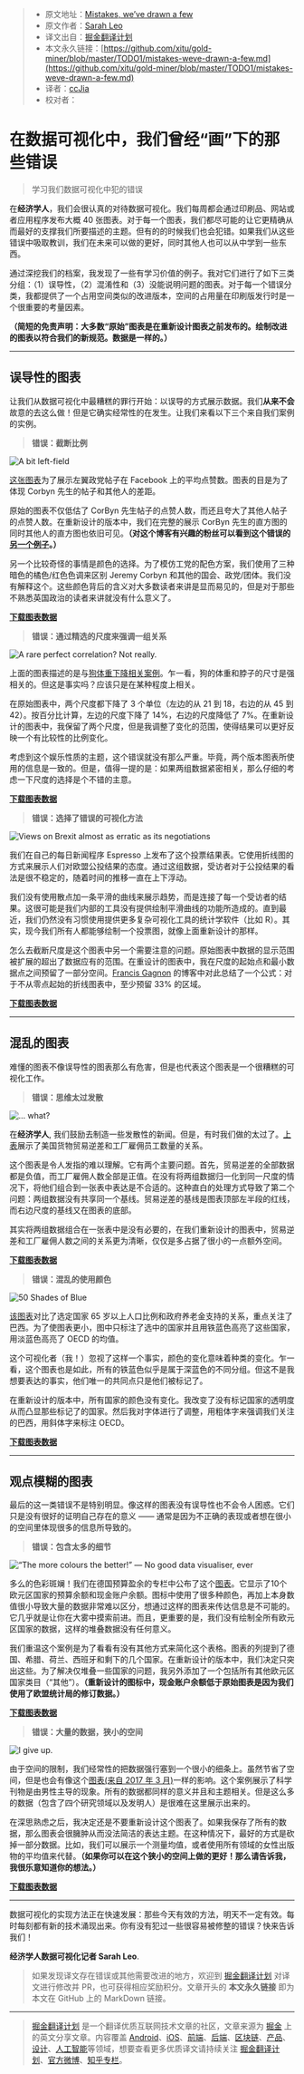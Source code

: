 > * 原文地址：[Mistakes, we’ve drawn a few](https://medium.economist.com/mistakes-weve-drawn-a-few-8cdd8a42d368)
> * 原文作者：[Sarah Leo](https://medium.com/@sarahleo_59097)
> * 译文出自：[掘金翻译计划](https://github.com/xitu/gold-miner)
> * 本文永久链接：[https://github.com/xitu/gold-miner/blob/master/TODO1/mistakes-weve-drawn-a-few.md](https://github.com/xitu/gold-miner/blob/master/TODO1/mistakes-weve-drawn-a-few.md)
> * 译者：[ccJia](https://github.com/ccJia)
> * 校对者：

# 在数据可视化中，我们曾经“画”下的那些错误

> 学习我们数据可视化中犯的错误

在**经济学人**，我们会很认真的对待数据可视化。我们每周都会通过印刷品、网站或者应用程序发布大概 40 张图表。对于每一个图表，我们都尽可能的让它更精确从而最好的支撑我们所要描述的主题。但有的的时候我们也会犯错。如果我们从这些错误中吸取教训，我们在未来可以做的更好，同时其他人也可以从中学到一些东西。

通过深挖我们的档案，我发现了一些有学习价值的例子。我对它们进行了如下三类分组：（1）误导性，（2）混淆性和（3）没能说明问题的图表。对于每一个错误分类，我都提供了一个占用空间类似的改进版本，空间的占用量在印刷版发行时是一个很重要的考量因素。

**（简短的免责声明：大多数“原始”图表是在重新设计图表之前发布的。绘制改进的图表以符合我们的新规范。数据是一样的。）**

***

## 误导性的图表

让我们从数据可视化中最糟糕的罪行开始：以误导的方式展示数据。我们**从来不会**故意的去这么做！但是它确实经常性的在发生。让我们来看以下三个来自我们案例的实例。
> **错误：截断比例**

![A bit left-field](https://cdn-images-1.medium.com/max/2560/1*9QE_yL3boSLqopJkSBfL5A.png)

[这张图表](https://www.economist.com/britain/2016/08/13/the-metamorphosis)为了展示左翼政党帖子在 Facebook 上的平均点赞数。图表的目是为了体现 Corbyn 先生的帖子和其他人的差距。

原始的图表不仅低估了 CorByn 先生帖子的点赞人数，而还且夸大了其他人帖子的点赞人数。在重新设计的版本中，我们在完整的展示 CorByn 先生的直方图的同时其他人的直方图也依旧可见。**（对这个博客有兴趣的粉丝可以看到这个错误的[另一个例子](https://medium.economist.com/the-challenges-of-charting-regional-inequality-a9376718348)。）**

另一个比较奇怪的事情是颜色的选择。为了模仿工党的配色方案，我们使用了三种暗色的橘色/红色色调来区别 Jeremy Corbyn 和其他的国会、政党/团体。我们没有解释这个。这些颜色背后的含义对大多数读者来讲是显而易见的，但是对于那些不熟悉英国政治的读者来讲就没有什么意义了。

[**下载图表数据**](http://infographics.economist.com/databank/Economist_corbyn.csv)

> **错误：通过精选的尺度来强调一组关系**

![**A rare perfect correlation? Not really.**](https://cdn-images-1.medium.com/max/2560/1*H21mduPmvzot3oaMThNfFQ.png)

上面的图表描述的是与[狗体重下降相关案例](https://www.economist.com/britain/2016/08/13/subwoofers)。乍一看，狗的体重和脖子的尺寸是强相关的。但这是事实吗？应该只是在某种程度上相关。

在原始图表中，两个尺度都下降了 3 个单位（左边的从 21 到 18，右边的从 45 到 42）。按百分比计算，左边的尺度下降了 14%，右边的尺度降低了 7%。在重新设计的图表中，我保留了两个尺度，但是我调整了变化的范围，使得结果可以更好反映一个有比较性的比例变化。

考虑到这个娱乐性质的主题，这个错误就没有那么严重。毕竟，两个版本图表所使用的信息是一致的。但是，值得一提的是：如果两组数据紧密相关，那么仔细的考虑一下尺度的选择是个不错的主意。

[**下载图表数据**](http://infographics.economist.com/databank/Economist_dogs.csv)

> **错误：选择了错误的可视化方法**

![**Views on Brexit almost as erratic as its negotiations**](https://cdn-images-1.medium.com/max/2560/1*9GzHVtm4y_LeVmFCjqV3Ww.png)

我们在自己的每日新闻程序 Espresso 上发布了这个投票结果表。它使用折线图的方式来展示人们对欧盟公投结果的态度。通过这组数据，受访者对于公投结果的看法是很不稳定的，随着时间的推移一直在上下浮动。

我们没有使用散点加一条平滑的曲线来展示趋势，而是连接了每一个受访者的结果。这很可能是我们内部的工具没有提供绘制平滑曲线的功能所造成的。直到最近，我们仍然没有习惯使用提供更多复杂可视化工具的统计学软件（比如 R）。其实，现今我们所有人都能够绘制一个投票图，就像上面重新设计的那样。

怎么去截断尺度是这个图表中另一个需要注意的问题。原始图表中数据的显示范围被扩展的超出了数据应有的范围。在重设计的图表中，我在尺度的起始点和最小数据点之间预留了一部分空间。[Francis Gagnon](https://www.chezvoila.com/blog/yaxis) 的博客中对此总结了一个公式：对于不从零点起始的折线图表中，至少预留 33% 的区域。

[**下载图表数据**](http://infographics.economist.com/databank/Economist_brexit.csv)

***

## 混乱的图表

难懂的图表不像误导性的图表那么有危害，但是也代表这个图表是一个很糟糕的可视化工作。
> **错误：思维太过发散**

![… what?](https://cdn-images-1.medium.com/max/2560/1*Ilu1H37M1soUh1GHhDa_IA.png)

在**经济学人**, 我们鼓励去制造一些发散性的新闻。但是，有时我们做的太过了。[上表](https://www.economist.com/briefing/2017/01/21/peter-navarro-is-about-to-become-one-of-the-worlds-most-powerful-economists)展示了美国货物贸易逆差和工厂雇佣员工数量的关系。

这个图表是令人发指的难以理解。它有两个主要问题。首先，贸易逆差的全部数据都是负值，而工厂雇佣人数全部是正值。在没有将两组数据归一化到同一尺度的情况下，将他们组合到一张表中表达是不合适的。这种直白的处理方式导致了第二个问题：两组数据没有共享同一个基线。贸易逆差的基线是图表顶部左半段的红线，而右边尺度的基线又在图表的底部。

其实将两组数据组合在一张表中是没有必要的，在我们重新设计的图表中，贸易逆差和工厂雇佣人数之间的关系更为清晰，仅仅是多占据了很小的一点额外空间。

[**下载图表数据**](http://infographics.economist.com/databank/Economist_us-trade-manufacturing.csv)

> **错误：混乱的使用颜色**

![50 Shades of Blue](https://cdn-images-1.medium.com/max/2560/1*4RND--Bo31DVfiziaa-HBA.png)

[该图表](https://www.economist.com/the-americas/2017/02/25/reducing-brazils-pension-burden)对比了选定国家 65 岁以上人口比例和政府养老金支持的关系，重点关注了巴西。为了使图表更小，图中只标注了选中的国家并且用铁蓝色高亮了这些国家，用淡蓝色高亮了 OECD 的均值。

这个可视化者（我！）忽视了这样一个事实，颜色的变化意味着种类的变化。乍一看，这个图表也是如此，所有的铁蓝色似乎是属于深蓝色的不同分组。但这不是我想要表达的事实，他们唯一的共同点只是他们被标记了。

在重新设计的版本中，所有国家的颜色没有变化。我改变了没有标记国家的透明度从而凸显那些标记了的国家。然后我对字体进行了调整，用粗体字来强调我们关注的巴西，用斜体字来标注 OECD。

[**下载图表数据**](http://infographics.economist.com/databank/Economist_pensions.csv)

***

## 观点模糊的图表

最后的这一类错误不是特别明显。像这样的图表没有误导性也不会令人困惑。它们只是没有很好的证明自己存在的意义 —— 通常是因为不正确的表现或者想在很小的空间里体现很多的信息所导致的。
> **错误：包含太多的细节**

![**“The more colours the better!” — No good data visualiser, ever**](https://cdn-images-1.medium.com/max/2560/1*GB8vGeGzMeueEbkpGTTZVQ.png)

多么的色彩斑斓！我们在德国预算盈余的专栏中公布了这个[图表](https://www.economist.com/finance-and-economics/2016/09/03/more-spend-less-thrift)。它显示了10个欧元区国家的预算余额和现金账户余额。图标中使用了很多种颜色，再加上本身数值很小导致大量的数据非常难以区分，想通过这样的图表来传达信息是不可能的。它几乎就是让你在大雾中摸索前进。而且，更重要的是，我们没有绘制全所有欧元区国家的数据，这样的堆叠数据没有任何意义。

 我们重温这个案例是为了看看有没有其他方式来简化这个表格。图表的列提到了德国、希腊、荷兰、西班牙和剩下的几个国家。在重新设计的版本中，我们决定只突出这些。为了解决仅堆叠一些国家的问题，我另外添加了一个包括所有其他欧元区国家类目（“其他”）。**（重新设计的图标中，现金账户余额低于原始图表是因为我们使用了欧盟统计局的修订数据。）**

[**下载图表数据**](http://infographics.economist.com/databank/Economist_eu-balance.csv)

> **错误：大量的数据，狭小的空间**

![**I give up.**](https://cdn-images-1.medium.com/max/2560/1*7GJIxnYsyFSGgQV537Ittg.png)

由于空间的限制，我们经常性的把数据强行塞到一个很小的细条上。虽然节省了空间，但是也会有像这个[图表(来自 2017 年 3 月)](https://www.economist.com/science-and-technology/2017/03/11/science-remains-male-dominated)一样的影响。这个案例展示了科学刊物是由男性主导的现象。所有的数据都同样的意义并且和主题相关。但是这么多的数据（包含了四个研究领域以及发明人）是很难在这里展示出来的。

在深思熟虑之后，我决定还是不要重新设计这个图表了。如果我保存了所有的数据，那么图表会很臃肿从而没法简洁的表达主题。在这种情况下，最好的方式是砍掉一部分数据。比如，我们可以展示一个测量均值，或者使用所有领域的女性出版物的平均值来代替。**（如果你可以在这个狭小的空间上做的更好！那么请告诉我，我很乐意知道你的想法。）**

[**下载图表数据**](http://infographics.economist.com/databank/Economist_women-research.csv)

***

数据可视化的实现方法正在快速发展：那些今天有效的方法，明天不一定有效。每时每刻都有新的技术涌现出来。你有没有犯过一些很容易被修整的错误？快来告诉我们！

**经济学人数据可视化记者 Sarah Leo**.

> 如果发现译文存在错误或其他需要改进的地方，欢迎到 [掘金翻译计划](https://github.com/xitu/gold-miner) 对译文进行修改并 PR，也可获得相应奖励积分。文章开头的 **本文永久链接** 即为本文在 GitHub 上的 MarkDown 链接。

---

> [掘金翻译计划](https://github.com/xitu/gold-miner) 是一个翻译优质互联网技术文章的社区，文章来源为 [掘金](https://juejin.im) 上的英文分享文章。内容覆盖 [Android](https://github.com/xitu/gold-miner#android)、[iOS](https://github.com/xitu/gold-miner#ios)、[前端](https://github.com/xitu/gold-miner#前端)、[后端](https://github.com/xitu/gold-miner#后端)、[区块链](https://github.com/xitu/gold-miner#区块链)、[产品](https://github.com/xitu/gold-miner#产品)、[设计](https://github.com/xitu/gold-miner#设计)、[人工智能](https://github.com/xitu/gold-miner#人工智能)等领域，想要查看更多优质译文请持续关注 [掘金翻译计划](https://github.com/xitu/gold-miner)、[官方微博](http://weibo.com/juejinfanyi)、[知乎专栏](https://zhuanlan.zhihu.com/juejinfanyi)。
